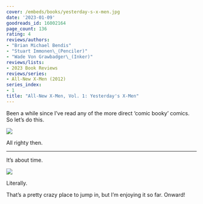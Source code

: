 ```yaml
---
cover: /embeds/books/yesterday-s-x-men.jpg
date: '2023-01-09'
goodreads_id: 16002164
page_count: 136
rating: 4
reviews/authors:
- "Brian Michael Bendis"
- "Stuart Immonen\_(Penciler)"
- "Wade Von Grawbadger\_(Inker)"
reviews/lists:
- 2023 Book Reviews
reviews/series:
- All-New X-Men (2012)
series_index:
- 1
title: "All-New X-Men, Vol. 1: Yesterday's X-Men"
---
```

Been a while since I’ve read any of the more direct ‘comic booky’ comics. So let’s do this. 

![](/embeds/books/attachments/all-new-x-men-1-d8bba3.png)

All righty then. 

<!--more-->

---


It’s about time. 

![](/embeds/books/attachments/all-new-x-men-1-03e15e.png)

Literally. 

That’s a pretty crazy place to jump in, but I’m enjoying it so far. Onward!
